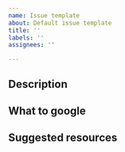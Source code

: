 ```yaml
---
name: Issue template
about: Default issue template
title: ''
labels: ''
assignees: ''

---
```


## Description

## What to google

## Suggested resources
